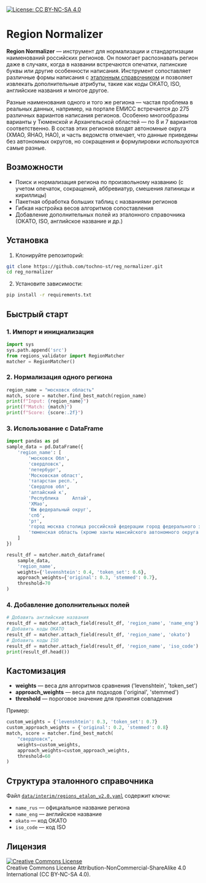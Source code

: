 [![License: CC BY-NC-SA 4.0](https://img.shields.io/badge/License-CC_BY—NC—SA_4.0-lightgrey.svg)](https://creativecommons.org/licenses/by-nc-sa/4.0/)


# Region Normalizer

**Region Normalizer** — инструмент для нормализации и стандартизации наименований российских регионов. Он помогает распознавать регион даже в случаях, когда в названии встречаются опечатки, латинские буквы или другие особенности написания. Инструмент сопоставляет различные формы написания с [эталонным справочником](https://github.com/tochno-st/reg_normalizer/blob/main/data/interim/regions_etalon_v2.0.yaml) и позволяет извлекать дополнительные атрибуты, такие как коды ОКАТО, ISO, английские названия и многое другое.

Разные наименования одного и того же региона — частая проблема в реальных данных, например, на портале ЕМИСС встречается до 275 различных вариантов написания регионов. Особенно многообразны варианты у Тюменской и Архангельской областей — по 8 и 7 вариантов соответственно. В состав этих регионов входят автономные округа (ХМАО, ЯНАО, НАО), и часть ведомств отмечает, что данные приведены без автономных округов, но сокращения и формулировки используются самые разные.

## Возможности
- Поиск и нормализация региона по произвольному названию (с учетом опечаток, сокращений, аббревиатур, смешения латиницы и кириллицы)
- Пакетная обработка больших таблиц с названиями регионов
- Гибкая настройка весов алгоритмов сопоставления
- Добавление дополнительных полей из эталонного справочника (ОКАТО, ISO, английское название и др.)

## Установка

1. Клонируйте репозиторий:

```bash
git clone https://github.com/tochno-st/reg_normalizer.git
cd reg_normalizer
```

2. Установите зависимости:

```bash
pip install -r requirements.txt
```

## Быстрый старт

### 1. Импорт и инициализация

```python
import sys
sys.path.append('src')
from regions_validator import RegionMatcher
matcher = RegionMatcher()
```

### 2. Нормализация одного региона

```python
region_name = "московск область"
match, score = matcher.find_best_match(region_name)
print(f"Input: {region_name}")
print(f"Match: {match}")
print(f"Score: {score:.2f}")
```

### 3. Использование с DataFrame

```python
import pandas as pd
sample_data = pd.DataFrame({
    'region_name': [
        'московск Обл',
        'свердловск',
        'петербург',
        'Mосковская област',
        'татарстан респ.',
        'Свердлов обл',
        'aлтайский к',
        'Республика     Алтай',
        'ХМао',
        'Юж федеральный округ',
        'спб',
        'рт',
        'город москва столица российской федерации город федерального значения',
        'тюменская область (кроме ханты мансийского автономного округа югры и ямало ненецкого автономного округа)'
    ]
})

result_df = matcher.match_dataframe(
    sample_data,
    'region_name',
    weights={'levenshtein': 0.4, 'token_set': 0.6},
    approach_weights={'original': 0.3, 'stemmed': 0.7},
    threshold=70
)
```

### 4. Добавление дополнительных полей

```python
# Добавить английские названия
result_df = matcher.attach_field(result_df, 'region_name', 'name_eng')
# Добавить коды ОКАТО
result_df = matcher.attach_field(result_df, 'region_name', 'okato')
# Добавить коды ISO
result_df = matcher.attach_field(result_df, 'region_name', 'iso_code')
print(result_df.head())
```

## Кастомизация

- **weights** — веса для алгоритмов сравнения ('levenshtein', 'token_set')
- **approach_weights** — веса для подходов ('original', 'stemmed')
- **threshold** — пороговое значение для принятия совпадения

Пример:
```python
custom_weights = {'levenshtein': 0.3, 'token_set': 0.7}
custom_approach_weights = {'original': 0.2, 'stemmed': 0.8}
match, score = matcher.find_best_match(
    "свердловск",
    weights=custom_weights,
    approach_weights=custom_approach_weights,
    threshold=60
)
```

## Структура эталонного справочника

Файл [`data/interim/regions_etalon_v2.0.yaml`](https://github.com/tochno-st/reg_normalizer/blob/main/data/interim/regions_etalon_v2.0.yaml) содержит ключи:
- `name_rus` — официальное название региона
- `name_eng` — английское название
- `okato` — код ОКАТО
- `iso_code` — код ISO

## Лицензия

<a rel="license" href="https://creativecommons.org/licenses/by-nc-sa/4.0/"><img alt="Creative Commons License" style="border-width:0" src="https://i.creativecommons.org/l/by-nc-sa/4.0/88x31.png" /></a><br />
Creative Commons License Attribution-NonCommercial-ShareAlike 4.0 International (CC BY-NC-SA 4.0).

